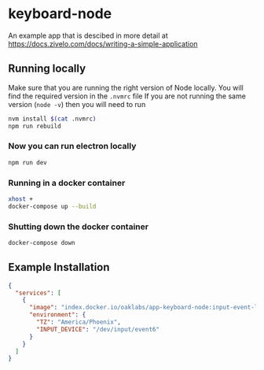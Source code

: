 # keyboard-node

An example app that is descibed in more detail at <https://docs.zivelo.com/docs/writing-a-simple-application>

## Running locally

Make sure that you are running the right version of Node locally. You will find the required version in the `.nvmrc` file
If you are not running the same version (`node -v`) then you will need to run

``` bash
nvm install $(cat .nvmrc)
npm run rebuild
```

### Now you can run electron locally

``` bash
npm run dev
```

### Running in a docker container

``` bash
xhost +
docker-compose up --build
```

### Shutting down the  docker container

``` bash
docker-compose down
```

## Example Installation

``` json
{
  "services": [
    {
      "image": "index.docker.io/oaklabs/app-keyboard-node:input-event-latest",
      "environment": {
        "TZ": "America/Phoenix",
        "INPUT_DEVICE": "/dev/input/event6"
      }
    }
  ]
}

```
